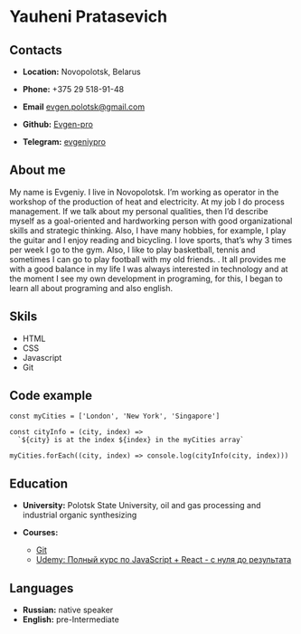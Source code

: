 # Yauheni Pratasevich

## Contacts

- **Location:** Novopolotsk, Belarus
- **Phone:** +375 29 518-91-48
- **Email** evgen.polotsk@gmail.com
- **Github:** [Evgen-pro](https://github.com/Evgen-pro)

- **Telegram:** [evgeniypro](@evgeniypro)

## About me

My name is Evgeniy. I live in Novopolotsk. I’m working as operator in the workshop of the production of heat and electricity. At my job I do process management. If we talk about my personal qualities, then I’d describe myself as a goal-oriented and hardworking person with good organizational skills and strategic thinking. Also, I have many hobbies, for example, I play the guitar and I enjoy reading and bicycling. I love sports, that’s why 3 times per week I go to the gym. Also, I like to play basketball, tennis and sometimes I can go to play football with my old friends. . It all provides me with a good balance in my life
I was always interested in technology and at the moment I see my own development in programing, for this, I began to learn all about programing and also english.

## Skils

- HTML
- CSS
- Javascript
- Git

## Code example

```
const myCities = ['London', 'New York', 'Singapore']

const cityInfo = (city, index) =>
  `${city} is at the index ${index} in the myCities array`

myCities.forEach((city, index) => console.log(cityInfo(city, index)))
```

## Education

- **University:** Polotsk State University, oil and gas processing and industrial organic synthesizing
- **Courses:**

  - [Git](https://www.youtube.com/watch?v=O00FTZDxD0o&t=813s&ab_channel=BogdanStashchuk)
  - [Udemy: Полный курс по JavaScript + React - с нуля до результата](https://www.udemy.com/course/javascript_full/)

## Languages

- **Russian:** native speaker
- **English:** pre-Intermediate
